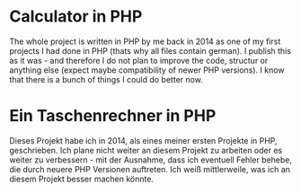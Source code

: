 # Calculator in PHP #

The whole project is written in PHP by me back in 2014 as one of my first projects I had done in PHP (thats why all files contain german).
I publish this as it was - and therefore I do not plan to improve the code, structur or anything else (expect maybe compatibility of newer PHP versions).
I know that there is a bunch of things I could do better now.

# Ein Taschenrechner in PHP #

Dieses Projekt habe ich in 2014, als eines meiner ersten Projekte in PHP, geschrieben.
Ich plane nicht weiter an diesem Projekt zu arbeiten oder es weiter zu verbessern - mit der Ausnahme, dass ich eventuell Fehler behebe, die durch neuere PHP Versionen auftreten.
Ich weiß mittlerweile, was ich an diesem Projekt besser machen könnte.
